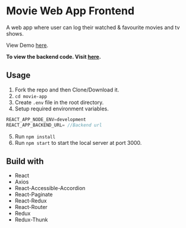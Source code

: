 # Movie Web App Frontend

A web app where user can log their watched & favourite movies and tv shows.

View Demo [here](https://focused-shirley-b16f55.netlify.app/).

**To view the backend code. Visit [here](https://github.com/badalparnami/movie-backend).**

## Usage

1. Fork the repo and then Clone/Download it.
2. `cd movie-app`
3. Create `.env` file in the root directory.
4. Setup required environment variables.

```js
REACT_APP_NODE_ENV=development
REACT_APP_BACKEND_URL= //Backend url
```

5. Run `npm install`
6. Run `npm start` to start the local server at port 3000.

## Build with

- React
- Axios
- React-Accessible-Accordion
- React-Paginate
- React-Redux
- React-Router
- Redux
- Redux-Thunk
